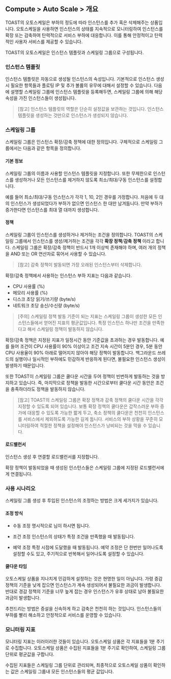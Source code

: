 ## Compute > Auto Scale > 개요

TOAST의 오토스케일은 부하의 정도에 따라 인스턴스를 추가 혹은 삭제해주는 상품입니다.
오토스케일을 사용하면 인스턴스의 상태를 지속적으로 모니터링하여 인스턴스를 확장 또는 감축하여 탄력적으로 서비스 부하에 대응합니다.
이를 통해 안정적이고 탄력적인 사용자 서비스를 제공할 수 있습니다.

TOAST의 오토스케일은 인스턴스 템플릿과 스케일링 그룹으로 구성됩니다.

### 인스턴스 템플릿
인스턴스 템플릿은 자동으로 생성될 인스턴스의 속성입니다.
기본적으로 인스턴스 생성시 필요한 항목들과 플로팅 IP 및 추가 볼륨의 유무에 대해서 설정할 수 있습니다.
다음에 설명할 스케일링 그룹에 인스턴스 템플릿을 등록해두면, 스케일링 그룹에 의해 해당 속성을 가진 인스턴스들이 생성됩니다.

> [참고] 인스턴스 템플릿의 역할은 단순히 설정값을 보관하는 것입니다.
> 인스턴스 템플릿을 생성하는 것만으로 인스턴스가 생성되지 않습니다.

### 스케일링 그룹
스케일링 그룹은 인스턴스 확장/감축 정책에 대한 정의입니다.
구체적으로 스케일링 그룹에서는 다음과 같은 항목을 정의합니다.

#### 기본 정보
스케일링 그룹의 이름과 사용할 인스턴스 템플릿을 지정합니다. 또한 무제한으로 인스턴스를 생성하거나 모든 인스턴스를 제거하지 않도록 최소/최대/구동 인스턴스를 설정합니다.

예를 들어 최소/최대/구동 인스턴스가 각각 1, 10, 2인 경우를 가정합니다.
처음에 두 대의 인스턴스가 생성되었다가 부하가 없으면 인스턴스 한 대만 남겨둡니다.
만약 부하가 증가한다면 인스턴스를 최대 열 대까지 생성합니다.

#### 정책
스케일링 그룹이 인스턴스를 생성하거나 제거하는 조건을 정의합니다. TOAST의 스케일링 그룹에서 인스턴스를 생성/제거하는 조건을 각각 **확장 정책**/**감축 정책** 이라고 합니다. 스케일링 그룹은 확장/감축 정책이 반드시 1개 이상씩 존재해야 하며, 여러 개의 정책을 AND 또는 OR 연산자로 묶어서 사용할 수 있습니다.

> [참고] 감축 정책이 발동되면 가장 오래된 인스턴스부터 삭제합니다.

확장/감축 정책에서 사용하는 인스턴스 부하 지표는 다음과 같습니다.
  * CPU 사용률 (%)
  * 메모리 사용률 (%)
  * 디스크 초당 읽기/쓰기량 (byte/s)
  * 네트워크 초당 송신/수신량 (byte/s)

> [주의] 스케일링 정책 발동 기준이 되는 지표는 스케일링 그룹이 생성한 모든 인스턴스들에서 얻어진 지표의 평균값입니다.
> 특정 인스턴스 하나만 조건을 만족한다고 해서 스케일링 정책이 발동하지 않습니다.

확장/감축 정책은 지정된 지표가 일정시간 동안 기준값을 초과하는 경우 발동합니다.
예를 들어 조건이 CPU 사용률이 90% 이상이고 조건 지속 시간이 5분인 경우, 5분 동안 CPU 사용율이 90% 아래로 떨어지지 않아야 해당 정책이 발동합니다.
백그라운드 쓰레드의 실행이나 일시적인 부하에도 민감하게 반응하게 된다면, 불필요한 인스턴스 생성이 발생하기 때문입니다.

또한 TOAST이 스케일링 그룹은 쿨다운 시간을 두어 정책이 빈번하게 발동하는 것을 방지하고 있습니다.
즉, 마지막으로 정책을 발동한 시간으로부터 쿨다운 시간 동안은 조건을 충족하더라도 정책을 발동하지 않습니다.

> [참고] TOAST의 스케일링 그룹은 확장 정책과 감축 정책의 쿨다운 시간을 각각 지정할 수 있도록 되어 있습니다.
> 보통 확장 정책의 쿨다운은 갑작스러운 부하 증가에 대응할 수 있도록 가능한 짧게 두고, 축소 정책의 쿨다운은 천천히 인스턴스를 서비스에서 제외하도록 가능한 길게 둡니다.
> 서비스의 부하 상황을 꾸준히 모니터링하여 적절한 정책을 설정해야 인스턴스가 낭비되는 것을 막을 수 있습니다.

#### 로드밸런서
인스턴스 생성 후 연결할 로드밸런서를 지정합니다.

확장 정책이 발동되었을 때 생성된 인스턴스들은 스케일링 그룹에 지정된 로드밸런서에게 연결됩니다.

### 사용 시나리오
스케일링 그룹 생성 후 투입된 인스턴스의 조정하는 방법은 크게 세가지가 있습니다.

#### 조정 방식
- 수동 조정
명시적으로 님이 하시면 됩니다.

- 조건 조정
인스턴스의 상태가 특정 조건을 만족했을 때 발동됩니다.

- 예약 조정
특정 시점에 도달했을 때 발동됩니다. 예약 조정은 단 한번만 일어나도록 설정할 수도 있고, 주기적으로 반복해서 일어나도록 설정할 수 있습니다.


#### 쿨다운 타임
오토스케일 상품을 지나치게 민감하게 설정하는 것은 현명한 일이 아닙니다.
가령 증감 정책의 기준을 낮게 잡으면 인스턴스가 계속 생성되어서 불필요한 과금이 발생합니다.
반대로 경감 정책의 기준을 너무 높게 잡는 경우 인스턴스가 유후 상태로 남아 불필요한 과금이 발생합니다.

추천드리는 방법은 증설을 신속하게 하고 감축은 천천히 하는 것입니다.
인스턴스들의 부하를 빨리 해소하고 안정적으로 서비스를 운영할 수 있습니다.

### 모니터링 지표
모니터링 지표는 이러이러한 것들이 있습니다.
오토스케일 상품은 각 지표들을 1분 주기로 수집합니다.
오토스케일 상품은 수집된 지표들을 1분 주기로 확인하여, 스케일링 그룹 단위로 평균값을 구합니다.

수집된 지표들은 스케일링 그룹 단위로 관리되며, 최종적으로 오토스케일 상품이 확인하는 값은 스케일링 그룹내 모든 인스턴스들의 평균 값입니다.
